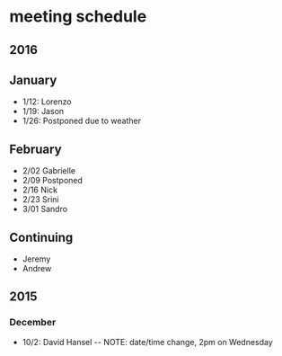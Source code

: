 # meeting schedule

## 2016

## January
* 1/12: Lorenzo
* 1/19: Jason
* 1/26: Postponed due to weather

## February
* 2/02 Gabrielle
* 2/09 Postponed
* 2/16 Nick
* 2/23 Srini
* 3/01 Sandro

## Continuing
* Jeremy
* Andrew

## 2015

### December
* 10/2: David Hansel -- NOTE: date/time change, 2pm on Wednesday


